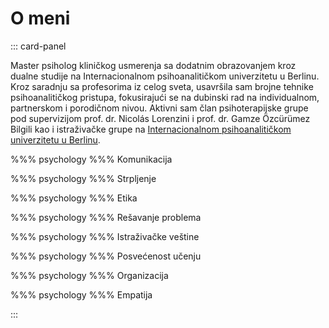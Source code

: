 # O meni

::: card-panel

Master psiholog kliničkog usmerenja sa dodatnim obrazovanjem kroz dualne studije na Internacionalnom psihoanalitičkom univerzitetu u Berlinu. Kroz saradnju sa profesorima iz celog sveta, usavršila sam brojne tehnike psihoanalitičkog pristupa, fokusirajući se na dubinski rad na individualnom, partnerskom i porodičnom nivou. Aktivni sam član psihoterapijske grupe pod supervizijom prof. dr. Nicolás Lorenzini i prof. dr. Gamze Özcürümez Bilgili kao i istraživačke grupe na [Internacionalnom psihoanalitičkom univerzitetu u Berlinu](https://www.ipu-berlin.de/introducing-ipu-alumni-topic-ambassadors/).

%%% psychology %%% Komunikacija

%%% psychology %%% Strpljenje

%%% psychology %%% Etika

%%% psychology %%% Rešavanje problema

%%% psychology %%% Istraživačke veštine

%%% psychology %%% Posvećenost učenju

%%% psychology %%% Organizacija

%%% psychology %%% Empatija

:::